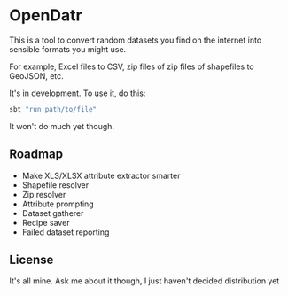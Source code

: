 # OpenDatr

This is a tool to convert random datasets you find on the internet into sensible formats you might use.

For example, Excel files to CSV, zip files of zip files of shapefiles to GeoJSON, etc.

It's in development. To use it, do this:

```bash
sbt "run path/to/file"
```

It won't do much yet though.

## Roadmap

* Make XLS/XLSX attribute extractor smarter
* Shapefile resolver
* Zip resolver
* Attribute prompting
* Dataset gatherer
* Recipe saver
* Failed dataset reporting

## License

It's all mine. Ask me about it though, I just haven't decided distribution yet